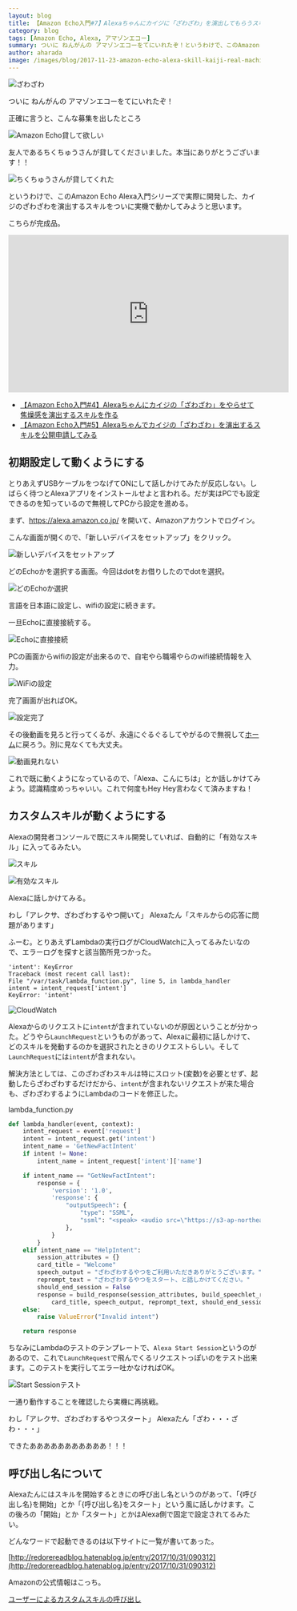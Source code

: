 ```yaml
---
layout: blog
title: 【Amazon Echo入門#7】Alexaちゃんにカイジに「ざわざわ」を演出してもらうスキルを実機で動かす
category: blog
tags: [Amazon Echo, Alexa, アマゾンエコー]
summary: ついに ねんがんの アマゾンエコーをてにいれたぞ！というわけで、このAmazon Echo Alexa入門シリーズで実際に開発した、カイジのざわざわを演出するスキルをついに実機で動かしてみようと思います。
author: aharada
image: /images/blog/2017-11-23-amazon-echo-alexa-skill-kaiji-real-machine/zawa.jpg
---
```


![ざわざわ](/images/blog/2017-11-23-amazon-echo-alexa-skill-kaiji-real-machine/zawa.jpg)

ついに ねんがんの アマゾンエコーをてにいれたぞ！

正確に言うと、こんな募集を出したところ

![Amazon Echo貸して欲しい](/images/blog/2017-11-23-amazon-echo-alexa-skill-kaiji-real-machine/rental.png)

友人であるちくちゅうさんが貸してくださいました。本当にありがとうございます！！

![ちくちゅうさんが貸してくれた](/images/blog/2017-11-23-amazon-echo-alexa-skill-kaiji-real-machine/chikuchu.png)

というわけで、このAmazon Echo Alexa入門シリーズで実際に開発した、カイジのざわざわを演出するスキルをついに実機で動かしてみようと思います。

こちらが完成品。

<iframe width="560" height="315" src="https://www.youtube.com/embed/uGwa3Y6zXMw" frameborder="0" allowfullscreen></iframe>

- [【Amazon Echo入門#4】Alexaちゃんにカイジの「ざわざわ」をやらせて焦燥感を演出するスキルを作る](/blog/amazon-echo-alexa-skill-kaiji.html)
- [【Amazon Echo入門#5】Alexaちゃんでカイジの「ざわざわ」を演出するスキルを公開申請してみる](amazon-echo-alexa-skill-publish.html)

## 初期設定して動くようにする

とりあえずUSBケーブルをつなげてONにして話しかけてみたが反応しない。しばらく待つとAlexaアプリをインストールせよと言われる。だが実はPCでも設定できるのを知っているので無視してPCから設定を進める。

まず、https://alexa.amazon.co.jp/ を開いて、Amazonアカウントでログイン。

こんな画面が開くので、「新しいデバイスをセットアップ」をクリック。

![新しいデバイスをセットアップ](/images/blog/2017-11-23-amazon-echo-alexa-skill-kaiji-real-machine/start-setup.png)

どのEchoかを選択する画面。今回はdotをお借りしたのでdotを選択。

![どのEchoか選択](/images/blog/2017-11-23-amazon-echo-alexa-skill-kaiji-real-machine/select-type.png)

言語を日本語に設定し、wifiの設定に続きます。

一旦Echoに直接接続する。

![Echoに直接接続](/images/blog/2017-11-23-amazon-echo-alexa-skill-kaiji-real-machine/amazon-gbw.png)

PCの画面からwifiの設定が出来るので、自宅やら職場やらのwifi接続情報を入力。

![WiFiの設定](/images/blog/2017-11-23-amazon-echo-alexa-skill-kaiji-real-machine/wifi-setup.png)

完了画面が出ればOK。

![設定完了](/images/blog/2017-11-23-amazon-echo-alexa-skill-kaiji-real-machine/complete.png)

その後動画を見ろと行ってくるが、永遠にぐるぐるしてやがるので無視して[ホーム](https://alexa.amazon.co.jp/spa/index.html)に戻ろう。別に見なくても大丈夫。

![動画見れない](/images/blog/2017-11-23-amazon-echo-alexa-skill-kaiji-real-machine/movie.png)

これで既に動くようになっているので、「Alexa、こんにちは」とか話しかけてみよう。認識精度めっちゃいい。これで何度もHey Hey言わなくて済みますね！

## カスタムスキルが動くようにする

Alexaの開発者コンソールで既にスキル開発していれば、自動的に「有効なスキル」に入ってるみたい。

![スキル](/images/blog/2017-11-23-amazon-echo-alexa-skill-kaiji-real-machine/skills.png)

![有効なスキル](/images/blog/2017-11-23-amazon-echo-alexa-skill-kaiji-real-machine/enable-skills.png)

Alexaに話しかけてみる。

わし「アレクサ、ざわざわするやつ開いて」
Alexaたん「スキルからの応答に問題があります」

ふーむ。とりあえずLambdaの実行ログがCloudWatchに入ってるみたいなので、エラーログを探すと該当箇所見つかった。

```
'intent': KeyError
Traceback (most recent call last):
File "/var/task/lambda_function.py", line 5, in lambda_handler
intent = intent_request['intent']
KeyError: 'intent'
```

![CloudWatch](/images/blog/2017-11-23-amazon-echo-alexa-skill-kaiji-real-machine/cloud-watch.png)

Alexaからのリクエストに`intent`が含まれていないのが原因ということが分かった。どうやら`LaunchRequest`というものがあって、Alexaに最初に話しかけて、どのスキルを発動するのかを選択されたときのリクエストらしい。そして`LaunchRequest`には`intent`が含まれない。

解決方法としては、このざわざわスキルは特にスロット(変数)を必要とせず、起動したらざわざわするだけだから、`intent`が含まれないリクエストが来た場合も、ざわざわするようにLambdaのコードを修正した。

lambda_function.py

```python
def lambda_handler(event, context):
    intent_request = event['request']
    intent = intent_request.get('intent')
    intent_name = 'GetNewFactIntent'
    if intent != None:
        intent_name = intent_request['intent']['name']

    if intent_name == "GetNewFactIntent":
        response = {
            'version': '1.0',
            'response': {
                "outputSpeech": {
                    "type": "SSML",
                    "ssml": "<speak> <audio src=\"https://s3-ap-northeast-1.amazonaws.com/for-alexa/zawazawa_conv.mp3\" /> </speak>"
                },
            }
        }
    elif intent_name == "HelpIntent":
        session_attributes = {}
        card_title = "Welcome"
        speech_output = "ざわざわするやつをご利用いただきありがとうございます。"
        reprompt_text = "ざわざわするやつをスタート、と話しかけてください。"
        should_end_session = False
        response = build_response(session_attributes, build_speechlet_response(
            card_title, speech_output, reprompt_text, should_end_session))
    else:
        raise ValueError("Invalid intent")

    return response
```

ちなみにLambdaのテストのテンプレートで、`Alexa Start Session`というのがあるので、これで`LaunchRequest`で飛んでくるリクエストっぽいのをテスト出来ます。このテストを実行してエラー吐かなければOK。

![Start Sessionテスト](/images/blog/2017-11-23-amazon-echo-alexa-skill-kaiji-real-machine/start-session-test.png)

一通り動作することを確認したら実機に再挑戦。

わし「アレクサ、ざわざわするやつスタート」
Alexaたん「ざわ・・・ざわ・・・」

できたあああああああああああ！！！

## 呼び出し名について

Alexaたんにはスキルを開始するときにの呼び出し名というのがあって、「{呼び出し名}を開始」とか「{呼び出し名}をスタート」という風に話しかけます。この後ろの「開始」とか「スタート」とかはAlexa側で固定で設定されてるみたい。

どんなワードで起動できるのは以下サイトに一覧が書いてあった。

[http://redorereadblog.hatenablog.jp/entry/2017/10/31/090312](http://redorereadblog.hatenablog.jp/entry/2017/10/31/090312)

Amazonの公式情報はこっち。

[ユーザーによるカスタムスキルの呼び出し](https://developer.amazon.com/ja/docs/custom-skills/understanding-how-users-invoke-custom-skills.html)
